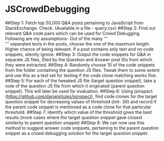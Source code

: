 # JSCrowdDebugging
##Step 1:
Fetch top 50,000 Q&A posts pertaining to JavaScript from StackExchange. Check. (Available in a file - query.csv)
##Step 2:
Find out relevant Q&A code pairs which can be used for Crowd Debugging. Following are my assumptions-
Out of the many '''<code> </code>''' separated texts in the posts, choose the one of the maximum length. Higher chance of being relevant. If a post contains only text and no code snippets, silently ignore.
##Step 3:
Output the code snippets for Q&A in separate JS files, IDed by the Question and Answer post IDs from which they were extracted.
##Step 4: 
Randomly choose 10 of the code snippets from the folder containing the question JS files. Tweak them to some extent and use this as a test set for testing if the code clone matching works fine.
##Step 5: 
For each of the tweaked JS file (target question snippet), take a note of the question JS file from which it originated (parent question snippet). This will later be used for evaluation.
##Step 6:
Using jsinspect (https://github.com/danielstjules/jsinspect), find code clones for the target question snippet for decreasing values of threshold (init- 30) and record if the parent code snippet is mentioned as a code clone for that particular threshold.
##Step 7:
Identify which value of the threshold gives the best results (more cases where the target question snippet gave closest similarity to parent question snippet)
##Step 8:
We can now use this method to suggest answer code snippets, pertaining to the parent question snippet as a crowd debugging solution for the target question snippet.
